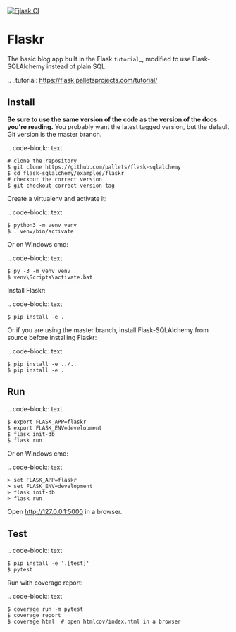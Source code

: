 [![Fjlask CI](https://github.com/ofer-shaham/test/actions/workflows/python-app.yml/badge.svg)](https://github.com/ofer-shaham/test/actions/workflows/python-app.yml)

Flaskr
======

The basic blog app built in the Flask `tutorial`_, modified to use
Flask-SQLAlchemy instead of plain SQL.

.. _tutorial: https://flask.palletsprojects.com/tutorial/


Install
-------

**Be sure to use the same version of the code as the version of the docs
you're reading.** You probably want the latest tagged version, but the
default Git version is the master branch.

.. code-block:: text

    # clone the repository
    $ git clone https://github.com/pallets/flask-sqlalchemy
    $ cd flask-sqlalchemy/examples/flaskr
    # checkout the correct version
    $ git checkout correct-version-tag

Create a virtualenv and activate it:

.. code-block:: text

    $ python3 -m venv venv
    $ . venv/bin/activate

Or on Windows cmd:

.. code-block:: text

    $ py -3 -m venv venv
    $ venv\Scripts\activate.bat

Install Flaskr:

.. code-block:: text

    $ pip install -e .

Or if you are using the master branch, install Flask-SQLAlchemy from
source before installing Flaskr:

.. code-block:: text

    $ pip install -e ../..
    $ pip install -e .


Run
---

.. code-block:: text

    $ export FLASK_APP=flaskr
    $ export FLASK_ENV=development
    $ flask init-db
    $ flask run

Or on Windows cmd:

.. code-block:: text

    > set FLASK_APP=flaskr
    > set FLASK_ENV=development
    > flask init-db
    > flask run

Open http://127.0.0.1:5000 in a browser.


Test
----

.. code-block:: text

    $ pip install -e '.[test]'
    $ pytest

Run with coverage report:

.. code-block:: text

    $ coverage run -m pytest
    $ coverage report
    $ coverage html  # open htmlcov/index.html in a browser
